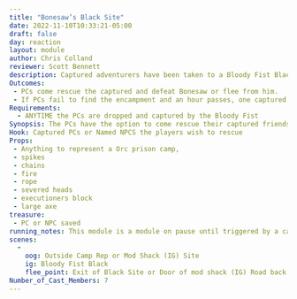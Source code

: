 ```yaml
---
title: "Bonesaw’s Black Site"
date: 2022-11-10T10:33:21-05:00
draft: false
day: reaction
layout: module
author: Chris Colland
reviewer: Scott Bennett
description: Captured adventurers have been taken to a Bloody Fist Black Site with a cruel taskmaster, Jiren “Bonesaw” the Jailor for torture and possible sacrifice depending on the jailor’s mood.
Outcomes: 
 - PCs come rescue the captured and defeat Bonesaw or flee from him.   
 - If PCs fail to find the encampment and an hour passes, one captured will be sacrificed, Forget-It-Well’d, and sent to the circle. A surviving captured PC or NPC will be Spirit Marked with the blood of the sacrificed in the warpaint style of the Bloody Fist (3 Red Marks down the right side of face)
Requirements: 
  - ANYTIME the PCs are dropped and captured by the Bloody Fist
Synopsis: The PCs have the option to come rescue their captured friends for 1hr after the capture. The camp will be set up at different locations depending on how this module is ran. The first encounter with Bonesaw will be outside. Repeat visits to this campsite can be ran in the Mod Shack or outside depending on weather. 
Hook: Captured PCs or Named NPCS the players wish to rescue
Props: 
 - Anything to represent a Orc prison camp, 
 - spikes
 - chains
 - fire
 - rope
 - severed heads
 - executioners block
 - large axe
treasure: 
 - PC or NPC saved
running_notes: This module is a module on pause until triggered by a capture. Bonesaw is an especially cruel jailor and will demand blood sacrifices made to send a message. Set the camp up so there is only one real approach to getting in. If outside, tie the captured up with a rope/chain prop to something. The rope/chain can be undone with a key on Bonesaw’s body. The players can kill Bonesaw or drop him and search him for the key. If he is killed he is dead, the remainder rescue mods won’t have Bonesaw but will be filled in with more Bloody Fist Grunts/Shaman. The Shamans should focus on keeping Bonesaw alive to keep the player sin a stat of panic and disorder.  If more than 5 rescues are used the next will have a Raid Leader and 3 Honor Guard as a high threat trap to get more when they come. This will be a capture trap module, but the Honor Guards will be KBA as per their normal card and MO.
scenes: 
  - 
    oog: Outside Camp Rep or Mod Shack (IG) Site
    ig: Bloody Fist Black 
    flee_point: Exit of Black Site or Door of mod shack (IG) Road back to Town
Number_of_Cast_Members: 7
---
```




